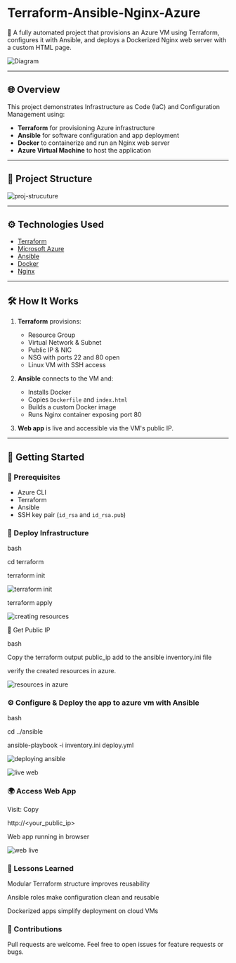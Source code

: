 # Terraform-Ansible-Nginx-Azure

🚀 A fully automated project that provisions an Azure VM using Terraform, configures it with Ansible, and deploys a Dockerized Nginx web server with a custom HTML page.

![Diagram](Screenshots/Diagram.png)


---

## 🌐 Overview

This project demonstrates Infrastructure as Code (IaC) and Configuration Management using:
- **Terraform** for provisioning Azure infrastructure
- **Ansible** for software configuration and app deployment
- **Docker** to containerize and run an Nginx web server
- **Azure Virtual Machine** to host the application

---

## 📁 Project Structure

![proj-strucuture](Screenshots/structure.png)

---

## ⚙️ Technologies Used

- [Terraform](https://www.terraform.io/)
- [Microsoft Azure](https://azure.microsoft.com/)
- [Ansible](https://www.ansible.com/)
- [Docker](https://www.docker.com/)
- [Nginx](https://www.nginx.com/)

---

## 🛠️ How It Works

1. **Terraform** provisions:
   - Resource Group
   - Virtual Network & Subnet
   - Public IP & NIC
   - NSG with ports 22 and 80 open
   - Linux VM with SSH access

2. **Ansible** connects to the VM and:
   - Installs Docker
   - Copies `Dockerfile` and `index.html`
   - Builds a custom Docker image
   - Runs Nginx container exposing port 80

3. **Web app** is live and accessible via the VM's public IP.

---

## 🚀 Getting Started

### 🔧 Prerequisites
   - Azure CLI
   - Terraform
   - Ansible
   - SSH key pair (`id_rsa` and `id_rsa.pub`)

### 🧱 Deploy Infrastructure

   bash

   cd terraform

   terraform init
   
   ![terraform init](Screenshots/terraform-init.png)

   terraform apply

   ![creating resources](Screenshots/terraform-res-creation.png)

🔐 Get Public IP
   
   bash
   
   Copy the terraform output public_ip add to the ansible inventory.ini file

   verify the created resources in azure.


   ![resources in azure](Screenshots/azure-resources.png)

### ⚙️ Configure & Deploy the app to azure vm with Ansible

   bash

   cd ../ansible

   ansible-playbook -i inventory.ini deploy.yml


   ![deploying ansible](Screenshots/deploying-the-app.png)


   ![live web](Screenshots/Deployed-to-azure.png)

### 🌍 Access Web App

Visit:
Copy

http://<your_public_ip>

Web app running in browser

![web live](Screenshots/Live-web.png)

### 🧠 Lessons Learned
   Modular Terraform structure improves reusability

   Ansible roles make configuration clean and reusable

   Dockerized apps simplify deployment on cloud VMs


### 🤝 Contributions
   Pull requests are welcome. Feel free to open issues for feature requests or bugs.